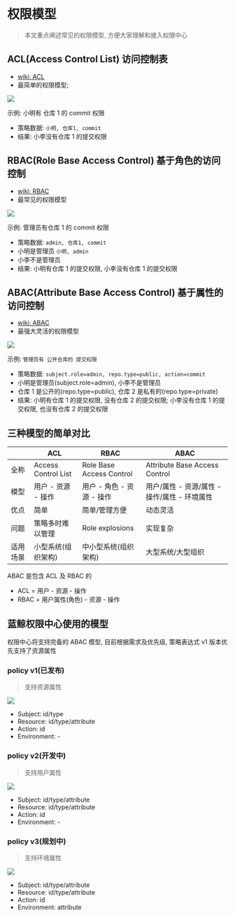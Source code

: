 # 权限模型

> 本文重点阐述常见的权限模型, 方便大家理解和接入权限中心

## ACL(Access Control List) 访问控制表

- [wiki: ACL](https://en.wikipedia.org/wiki/Access-control_list)
- 最简单的权限模型;

![](../assets/Explanation/02_acl.jpg)

示例: 小明有 仓库 1 的 commit 权限
- 策略数据: `小明, 仓库1, commit`
- 结果: 小李没有仓库 1 的提交权限

## RBAC(Role Base Access Control) 基于角色的访问控制

- [wiki: RBAC](https://en.wikipedia.org/wiki/Role-based_access_control)
- 最常见的权限模型

![](../assets/Explanation/02_rbac.jpg)

示例: 管理员有仓库 1 的 commit 权限
- 策略数据: `admin, 仓库1, commit`
- 小明是管理员 `小明, admin`
- 小李不是管理员
- 结果: 小明有仓库 1 的提交权限, 小李没有仓库 1 的提交权限

## ABAC(Attribute Base Access Control) 基于属性的访问控制

- [wiki: ABAC](https://en.wikipedia.org/wiki/Attribute-based_access_control)
- 最强大灵活的权限模型

![](../assets/Explanation/02_abac.jpg)

示例: `管理员有 公开仓库的 提交权限`
- 策略数据: `subject.role=admin, repo.type=public, action=commit`
- 小明是管理员(subject.role=admin), 小李不是管理员
- 仓库 1 是公开的(repo.type=public), 仓库 2 是私有的(repo.type=private)
- 结果: 小明有仓库 1 的提交权限, 没有仓库 2 的提交权限; 小李没有仓库 1 的提交权限, 也没有仓库 2 的提交权限

## 三种模型的简单对比

|      | ACL                 | RBAC                     | ABAC                          |
|------|---------------------|--------------------------|-------------------------------|
|  全称    | Access Control List | Role Base Access Control | Attribute Base Access Control |
| 模型   | 用户 - 资源 - 操作        | 用户 - 角色 - 资源 - 操作        | 用户/属性 - 资源/属性 - 操作/属性 - 环境属性       |
| 优点   | 简单                  | 简单/管理方便                  | 动态灵活                          |
| 问题   | 策略多时难以管理            | Role explosions          | 实现复杂                          |
| 适用场景 | 小型系统(组织架构)          | 中小型系统(组织架构)              | 大型系统/大型组织                     |


ABAC 是包含 ACL 及 RBAC 的

- ACL = 用户 - 资源 - 操作
- RBAC = 用户属性(角色) - 资源 - 操作


## 蓝鲸权限中心使用的模型

权限中心将支持完备的 ABAC 模型, 目前根据需求及优先级, 策略表达式 v1 版本优先支持了资源属性

### policy v1(已发布)

> 支持资源属性

![](../assets/Explanation/02_policy_v1.jpg)

- Subject: id/type
- Resource: id/type/attribute
- Action: id
- Environment: -


### policy v2(开发中)

> 支持用户属性

![](../assets/Explanation/02_policy_v2.jpg)

- Subject: id/type/attribute
- Resource: id/type/attribute
- Action: id
- Environment: -

### policy v3(规划中)

> 支持环境属性

![](../assets/Explanation/02_policy_v3.jpg)

- Subject: id/type/attribute
- Resource: id/type/attribute
- Action: id
- Environment: attribute

